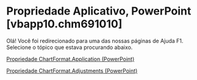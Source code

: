 
# Propriedade Aplicativo, PowerPoint [vbapp10.chm691010]

Olá! Você foi redirecionado para uma das nossas páginas de Ajuda F1. Selecione o tópico que estava procurando abaixo.

[Propriedade ChartFormat.Application (PowerPoint)](http://msdn.microsoft.com/library/de828024-79ad-1572-baaf-6c62af532832%28Office.15%29.aspx)

[Propriedade ChartFormat.Adjustments (PowerPoint)](http://msdn.microsoft.com/library/ff27cd8d-ccb7-189a-51b6-cabdbbe0a505%28Office.15%29.aspx)

